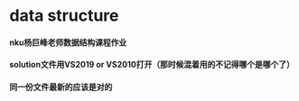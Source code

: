 # data structure

#### nku杨巨峰老师数据结构课程作业
#### solution文件用VS2019 or VS2010打开（那时候混着用的不记得哪个是哪个了）
#### 同一份文件最新的应该是对的


